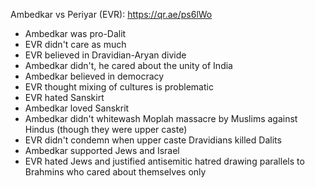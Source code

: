 Ambedkar vs Periyar (EVR): https://qr.ae/ps6lWo


- Ambedkar was pro-Dalit
- EVR didn't care as much
- EVR believed in Dravidian-Aryan divide
- Ambedkar didn't, he cared about the unity of India
- Ambedkar believed in democracy
- EVR thought mixing of cultures is problematic
- EVR hated Sanskirt
- Ambedkar loved Sanskrit
- Ambedkar didn't whitewash Moplah massacre by Muslims against Hindus (though they were upper caste)
- EVR didn't condemn when upper caste Dravidians killed Dalits
- Ambedkar supported Jews and Israel
- EVR hated Jews and justified antisemitic hatred drawing parallels to Brahmins who cared about themselves only